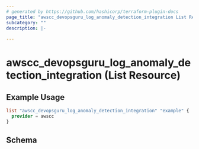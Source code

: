 ```yaml
---
# generated by https://github.com/hashicorp/terraform-plugin-docs
page_title: "awscc_devopsguru_log_anomaly_detection_integration List Resource - terraform-provider-awscc"
subcategory: ""
description: |-
  
---
```


# awscc_devopsguru_log_anomaly_detection_integration (List Resource)



## Example Usage

```terraform
list "awscc_devopsguru_log_anomaly_detection_integration" "example" {
  provider = awscc
}
```

<!-- schema generated by tfplugindocs -->
## Schema
